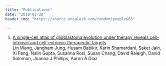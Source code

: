 ```yaml
---
title: "Publications"
date: "2019-02-28"
header_img: "https://source.unsplash.com/random?people&63"

---
```



1. [A single-cell atlas of glioblastoma evolution under therapy reveals cell-intrinsic and cell-extrinsic therapeutic targets]("/")</br>
Lin Wang, Jangham Jung, Husam Babikir, Karin Shamardani, Saket Jain, Xi Feng, Nalin Gupta, Susanna Rosi, Susan Chang, David Raleigh, David Solomon, Joanna J Phillips, Aaron A Diaz


<!-- 21.  [Structures of ACE2–SIT1 recognized by Omicron variants of SARS-CoV-2.](/) </br>Shen, Y.#, Wang, J.#, Li, Y.#, Zhang, Y.#, Tian, R.*, & Yan, R.*. Cell Discovery    2022 -->